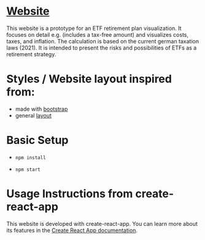 # [Website](http://etf-vis.net)

This website is a prototype for an ETF retirement plan visualization. It focuses on detail e.g. (includes a tax-free amount) and visualizes costs, taxes, and inflation. The calculation is based on the current german taxation laws (2021). It is intended to present the risks and possibilities of ETFs as a retirement strategy.

# Styles / Website layout inspired from:

-   made with [bootstrap](https://getbootstrap.com/)
-   general [layout](https://getbootstrap.com/docs/5.0/examples/dashboard/#)

# Basic Setup

-   `npm install`

-   `npm start`

# Usage Instructions from create-react-app

This website is developed with create-react-app.
You can learn more about its features in the [Create React App documentation](https://facebook.github.io/create-react-app/docs/getting-started).
